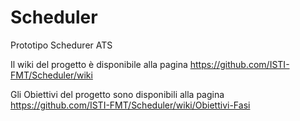 ﻿Scheduler
=========

Prototipo Schedurer ATS



Il wiki del progetto è disponibile alla pagina https://github.com/ISTI-FMT/Scheduler/wiki

Gli Obiettivi del progetto sono disponibili alla pagina https://github.com/ISTI-FMT/Scheduler/wiki/Obiettivi-Fasi
